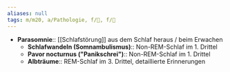 ```yaml
---
aliases: null
tags: m/m20, a/Pathologie, f/💭, f/🧠
---
```

- **Parasomnie**:: [[Schlafstörung]] aus dem Schlaf heraus / beim Erwachen
	- **Schlafwandeln (Somnambulismus)**:: Non-REM-Schlaf im 1. Drittel
	- **Pavor nocturnus ("Panikschrei")**:: Non-REM-Schlaf im 1. Drittel
	- **Albträume**:: REM-Schlaf im 3. Drittel, detaillierte Erinnerungen